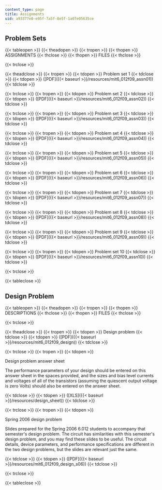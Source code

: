 ```yaml
---
content_type: page
title: Assignments
uid: a93377e0-e95f-7a5f-8e5f-1a07e05635ce
---
```


Problem Sets
------------

{{< tableopen >}}
{{< theadopen >}}
{{< tropen >}}
{{< thopen >}}
ASSIGNMENTS
{{< thclose >}}
{{< thopen >}}
FILES
{{< thclose >}}

{{< trclose >}}

{{< theadclose >}}
{{< tropen >}}
{{< tdopen >}}
Problem set 1
{{< tdclose >}}
{{< tdopen >}}
([PDF]({{< baseurl >}}/resources/mit6_012f09_assn01))
{{< tdclose >}}

{{< trclose >}}
{{< tropen >}}
{{< tdopen >}}
Problem set 2
{{< tdclose >}}
{{< tdopen >}}
([PDF]({{< baseurl >}}/resources/mit6_012f09_assn02))
{{< tdclose >}}

{{< trclose >}}
{{< tropen >}}
{{< tdopen >}}
Problem set 3
{{< tdclose >}}
{{< tdopen >}}
([PDF]({{< baseurl >}}/resources/mit6_012f09_assn03))
{{< tdclose >}}

{{< trclose >}}
{{< tropen >}}
{{< tdopen >}}
Problem set 4
{{< tdclose >}}
{{< tdopen >}}
([PDF]({{< baseurl >}}/resources/mit6_012f09_assn04))
{{< tdclose >}}

{{< trclose >}}
{{< tropen >}}
{{< tdopen >}}
Problem set 5
{{< tdclose >}}
{{< tdopen >}}
([PDF]({{< baseurl >}}/resources/mit6_012f09_assn05))
{{< tdclose >}}

{{< trclose >}}
{{< tropen >}}
{{< tdopen >}}
Problem set 6
{{< tdclose >}}
{{< tdopen >}}
([PDF]({{< baseurl >}}/resources/mit6_012f09_assn06))
{{< tdclose >}}

{{< trclose >}}
{{< tropen >}}
{{< tdopen >}}
Problem set 7
{{< tdclose >}}
{{< tdopen >}}
([PDF]({{< baseurl >}}/resources/mit6_012f09_assn07))
{{< tdclose >}}

{{< trclose >}}
{{< tropen >}}
{{< tdopen >}}
Problem set 8
{{< tdclose >}}
{{< tdopen >}}
([PDF]({{< baseurl >}}/resources/mit6_012f09_assn08))
{{< tdclose >}}

{{< trclose >}}
{{< tropen >}}
{{< tdopen >}}
Problem set 9
{{< tdclose >}}
{{< tdopen >}}
([PDF]({{< baseurl >}}/resources/mit6_012f09_assn09))
{{< tdclose >}}

{{< trclose >}}
{{< tropen >}}
{{< tdopen >}}
Problem set 10
{{< tdclose >}}
{{< tdopen >}}
([PDF]({{< baseurl >}}/resources/mit6_012f09_assn10))
{{< tdclose >}}

{{< trclose >}}

{{< tableclose >}}

Design Problem
--------------

{{< tableopen >}}
{{< theadopen >}}
{{< tropen >}}
{{< thopen >}}
DESCRIPTIONS
{{< thclose >}}
{{< thopen >}}
FILES
{{< thclose >}}

{{< trclose >}}

{{< theadclose >}}
{{< tropen >}}
{{< tdopen >}}
Design problem
{{< tdclose >}}
{{< tdopen >}}
([PDF]({{< baseurl >}}/resources/mit6_012f09_design))
{{< tdclose >}}

{{< trclose >}}
{{< tropen >}}
{{< tdopen >}}


Design problem answer sheet

The performance parameters of your design should be entered on this answer sheet in the spaces provided, and the sizes and bias level currents and voltages of all of the transistors (assuming the quiescent output voltage is zero Volts) should also be entered on the answer sheet.


{{< tdclose >}}
{{< tdopen >}}
([XLS]({{< baseurl >}}/resources/design_sheet))
{{< tdclose >}}

{{< trclose >}}
{{< tropen >}}
{{< tdopen >}}


Spring 2006 design problem

Slides prepared for the Spring 2006 6.012 students to accompany that semester's design problem. The circuit has similarities with this semester's design problem, and you may find these slides to be useful. The circuit details, device parameters, and performance specifications are different in the two design problems, but the slides are relevant just the same.


{{< tdclose >}}
{{< tdopen >}}
([PDF]({{< baseurl >}}/resources/mit6_012f09_design_s06))
{{< tdclose >}}

{{< trclose >}}

{{< tableclose >}}